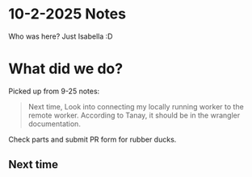 # 10-2-2025 Notes

Who was here? Just Isabella :D

# What did we do?
 Picked up from 9-25 notes: 
> Next time, Look into connecting my locally running worker to the remote worker. According to Tanay, it should be in the wrangler documentation.

Check parts and submit PR form for rubber ducks.

## Next time


